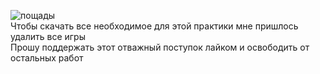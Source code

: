 ![пощады](https://user-images.githubusercontent.com/70691206/100391435-78f28080-3044-11eb-964f-5871b9ee79ba.jpg)  
Чтобы скачать все необходимое для этой практики мне пришлось удалить все игры  
Прошу поддержать этот отважный поступок лайком и освободить от остальных работ
